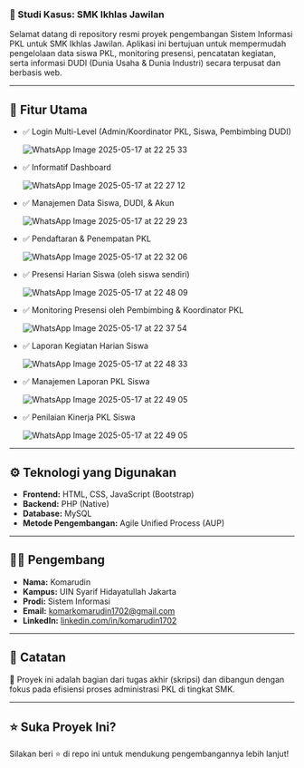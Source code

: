 ### 📌 Studi Kasus: SMK Ikhlas Jawilan

Selamat datang di repository resmi proyek pengembangan Sistem Informasi PKL untuk SMK Ikhlas Jawilan. Aplikasi ini bertujuan untuk mempermudah pengelolaan data siswa PKL, monitoring presensi, pencatatan kegiatan, serta informasi DUDI (Dunia Usaha & Dunia Industri) secara terpusat dan berbasis web.

---

## 🧩 Fitur Utama

* ✅ Login Multi-Level (Admin/Koordinator PKL, Siswa, Pembimbing DUDI)
  
  ![WhatsApp Image 2025-05-17 at 22 25 33](https://github.com/user-attachments/assets/da9bb6e6-8251-47e1-9244-23860f05cf5e)

* ✅ Informatif Dashboard

  ![WhatsApp Image 2025-05-17 at 22 27 12](https://github.com/user-attachments/assets/9c4d1a3c-665e-42d3-84e4-f4836d21496f)

* ✅ Manajemen Data Siswa, DUDI, & Akun

  ![WhatsApp Image 2025-05-17 at 22 29 23](https://github.com/user-attachments/assets/ff9a209a-a590-49f1-8aa4-a87ff5cf6acd)

* ✅ Pendaftaran & Penempatan PKL

  ![WhatsApp Image 2025-05-17 at 22 32 06](https://github.com/user-attachments/assets/a8a19991-cd25-4cfc-ad1c-517002c6cb9b)

* ✅ Presensi Harian Siswa (oleh siswa sendiri)

  ![WhatsApp Image 2025-05-17 at 22 48 09](https://github.com/user-attachments/assets/e459b96b-b891-4bd6-94bf-08e5b219eb68)

* ✅ Monitoring Presensi oleh Pembimbing & Koordinator PKL

  ![WhatsApp Image 2025-05-17 at 22 37 54](https://github.com/user-attachments/assets/15691750-680d-4e98-ac4f-63f646cd42ba)

* ✅ Laporan Kegiatan Harian Siswa

  ![WhatsApp Image 2025-05-17 at 22 48 33](https://github.com/user-attachments/assets/9ec727b4-4364-4ff1-9aac-1d2dcc2c538f)

* ✅ Manajemen Laporan PKL Siswa

  ![WhatsApp Image 2025-05-17 at 22 49 05](https://github.com/user-attachments/assets/9b33e2f2-fd18-43b0-9ac1-5bd134dabade)

* ✅ Penilaian Kinerja PKL Siswa

  ![WhatsApp Image 2025-05-17 at 22 49 05](https://github.com/user-attachments/assets/a51e8132-88cc-436f-9de7-77d972508cf8)

---

## ⚙️ Teknologi yang Digunakan

* **Frontend:** HTML, CSS, JavaScript (Bootstrap)
* **Backend:** PHP (Native)
* **Database:** MySQL
* **Metode Pengembangan:** Agile Unified Process (AUP)

---

## 👨‍💻 Pengembang

* **Nama:** Komarudin
* **Kampus:** UIN Syarif Hidayatullah Jakarta
* **Prodi:** Sistem Informasi
* **Email:** [komarkomarudin1702@gmail.com](mailto:komarkomarudin1702@gmail.com)
* **LinkedIn:** [linkedin.com/in/komarudin1702](https://linkedin.com/in/komarudin1702)

---

## 📌 Catatan

📄 Proyek ini adalah bagian dari tugas akhir (skripsi) dan dibangun dengan fokus pada efisiensi proses administrasi PKL di tingkat SMK.

---

## ⭐ Suka Proyek Ini?

Silakan beri ⭐ di repo ini untuk mendukung pengembangannya lebih lanjut!
